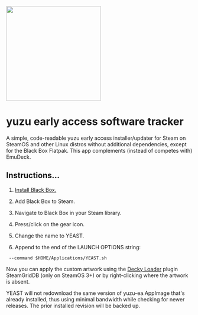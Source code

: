 <img src="https://raw.githubusercontent.com/styromaniac/YEAST/main/YEAST-capsule.png" width="256">

# yuzu early access software tracker

A simple, code-readable yuzu early access installer/updater for Steam on SteamOS and other Linux distros without additional dependencies, except for the Black Box Flatpak. This app complements (instead of competes with) EmuDeck.

## Instructions...

1. [Install Black Box.](https://flathub.org/apps/com.raggesilver.BlackBox)

2. Add Black Box to Steam.

3. Navigate to Black Box in your Steam library.

4. Press/click on the gear icon.

5. Change the name to YEAST.

6. Append to the end of the LAUNCH OPTIONS string:
```
 --command $HOME/Applications/YEAST.sh
```
Now you can apply the custom artwork using the [Decky Loader](https://decky.xyz/) plugin SteamGridDB (only on SteamOS 3+) or by right-clicking where the artwork is absent.

YEAST will not redownload the same version of yuzu-ea.AppImage that's already installed, thus using minimal bandwidth while checking for newer releases. The prior installed revision will be backed up.
